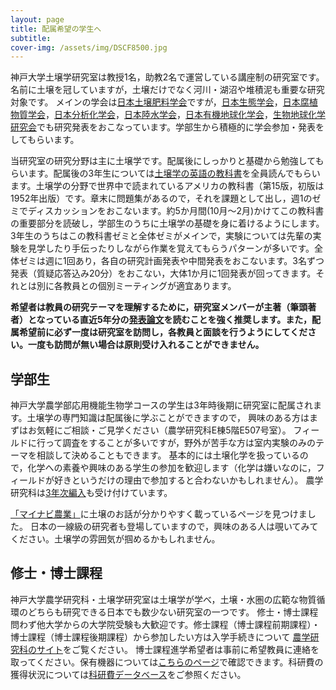 ```yaml
---
layout: page
title: 配属希望の学生へ
subtitle:
cover-img: /assets/img/DSCF8500.jpg
---
```

神戸大学土壌学研究室は教授1名，助教2名で運営している講座制の研究室です。名前に土壌を冠していますが，土壌だけでなく河川・湖沼や堆積泥も重要な研究対象です。
メインの学会は[日本土壌肥料学会](http://jssspn.jp/)ですが，[日本生態学会](https://www.esj.ne.jp/esj/)，[日本腐植物質学会](http://www.research.kobe-u.ac.jp/ans-soil/jhss/)，[日本分析化学会](https://www.jsac.jp/)，[日本陸水学会](http://www.jslim.jp/)，[日本有機地球化学会](http://ogeochem.jp/)，[生物地球化学研究会](https://sites.google.com/site/biogeochemnet/%E6%A6%82%E8%A6%81)でも研究発表をおこなっています。学部生から積極的に学会参加・発表をしてもらいます。

当研究室の研究分野は主に土壌学です。配属後にしっかりと基礎から勉強してもらいます。配属後の3年生については[土壌学の英語の教科書](https://www.pearson.com/en-us/subject-catalog/p/nature-and-properties-of-soils-the/P200000000825/9780137516933)を全員読んでもらいます。土壌学の分野で世界中で読まれているアメリカの教科書（第15版，初版は1952年出版）です。章末に問題集があるので，それを課題として出し，週1のゼミでディスカッションをおこないます。約5か月間(10月～2月)かけてこの教科書の重要部分を読破し，学部生のうちに土壌学の基礎を身に着けるようにします。3年生のうちはこの教科書ゼミと全体ゼミがメインで，実験については先輩の実験を見学したり手伝ったりしながら作業を覚えてもらうパターンが多いです。全体ゼミは週に1回あり，各自の研究計画発表や中間発表をおこないます。3名ずつ発表（質疑応答込み20分）をおこない，大体1か月に1回発表が回ってきます。それとは別に各教員との個別ミーティングが適宜あります。

**希望者は教員の研究テーマを理解するために，研究室メンバーが主著（筆頭著者）となっている直近5年分の[発表論文](https://kobesoillab.github.io/publications/)を読むことを強く推奨します。また，配属希望前に必ず一度は研究室を訪問し，各教員と面談を行うようにしてください。一度も訪問が無い場合は原則受け入れることができません。**

## 学部生
神戸大学農学部応用機能生物学コースの学生は3年時後期に研究室に配属されます。土壌学の専門知識は配属後に学ぶことができますので，
興味のある方はまずはお気軽にご相談・ご見学ください（農学研究科E棟5階E507号室）。
フィールドに行って調査をすることが多いですが，野外が苦手な方は室内実験のみのテーマを相談して決めることもできます。
基本的には土壌化学を扱っているので，化学への素養や興味のある学生の参加を歓迎します（化学は嫌いなのに，フィールドが好きというだけの理由で参加すると合わないかもしれません）。
農学研究科は[3年次編入](http://www.ans.kobe-u.ac.jp/jyukensei/hen-nyu.html)も受け付けています。

[「マイナビ農業」](https://agri.mynavi.jp/tag/%e5%9c%9f%e5%a3%8c/)に土壌のお話が分かりやすく載っているページを見つけました。
日本の一線級の研究者も登場していますので，興味のある人は覗いてみてください。土壌学の雰囲気が掴めるかもしれません。

## 修士・博士課程
神戸大学農学研究科・土壌学研究室は土壌学が学べ，土壌・水圏の広範な物質循環のどちらも研究できる日本でも数少ない研究室の一つです。
修士・博士課程問わず他大学からの大学院受験も大歓迎です。修士課程（博士課程前期課程）・博士課程（博士課程後期課程）から参加したい方は入学手続きについて
[農学研究科のサイト](http://www.ans.kobe-u.ac.jp/jyukensei/top.html)をご覧ください。
博士課程進学希望者は事前に希望教員に連絡を取ってください。保有機器については[こちらのページ](https://morimarukida.github.io/facilities/)で確認できます。科研費の獲得状況については[科研費データベース](https://nrid.nii.ac.jp/ja/index/)をご参照ください。
